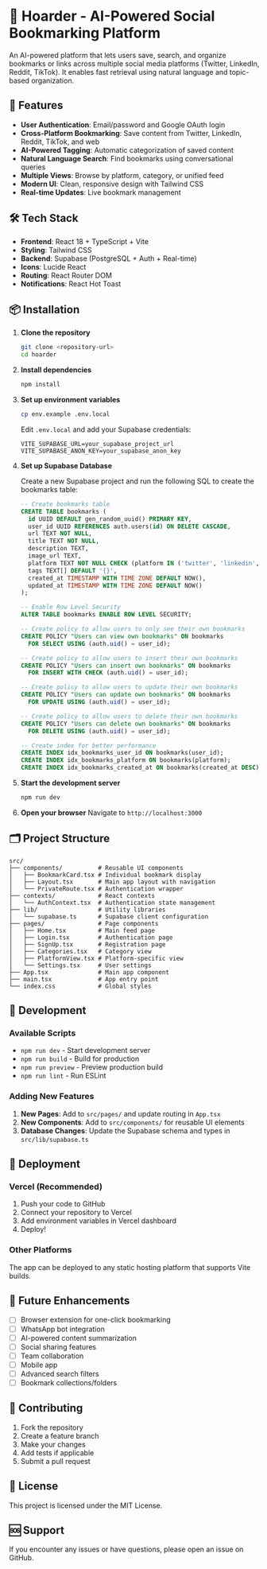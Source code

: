 # 🧠 Hoarder - AI-Powered Social Bookmarking Platform

An AI-powered platform that lets users save, search, and organize bookmarks or links across multiple social media platforms (Twitter, LinkedIn, Reddit, TikTok). It enables fast retrieval using natural language and topic-based organization.

## 🚀 Features

- **User Authentication**: Email/password and Google OAuth login
- **Cross-Platform Bookmarking**: Save content from Twitter, LinkedIn, Reddit, TikTok, and web
- **AI-Powered Tagging**: Automatic categorization of saved content
- **Natural Language Search**: Find bookmarks using conversational queries
- **Multiple Views**: Browse by platform, category, or unified feed
- **Modern UI**: Clean, responsive design with Tailwind CSS
- **Real-time Updates**: Live bookmark management

## 🛠️ Tech Stack

- **Frontend**: React 18 + TypeScript + Vite
- **Styling**: Tailwind CSS
- **Backend**: Supabase (PostgreSQL + Auth + Real-time)
- **Icons**: Lucide React
- **Routing**: React Router DOM
- **Notifications**: React Hot Toast

## 📦 Installation

1. **Clone the repository**
   ```bash
   git clone <repository-url>
   cd hoarder
   ```

2. **Install dependencies**
   ```bash
   npm install
   ```

3. **Set up environment variables**
   ```bash
   cp env.example .env.local
   ```
   
   Edit `.env.local` and add your Supabase credentials:
   ```env
   VITE_SUPABASE_URL=your_supabase_project_url
   VITE_SUPABASE_ANON_KEY=your_supabase_anon_key
   ```

4. **Set up Supabase Database**
   
   Create a new Supabase project and run the following SQL to create the bookmarks table:
   
   ```sql
   -- Create bookmarks table
   CREATE TABLE bookmarks (
     id UUID DEFAULT gen_random_uuid() PRIMARY KEY,
     user_id UUID REFERENCES auth.users(id) ON DELETE CASCADE,
     url TEXT NOT NULL,
     title TEXT NOT NULL,
     description TEXT,
     image_url TEXT,
     platform TEXT NOT NULL CHECK (platform IN ('twitter', 'linkedin', 'reddit', 'tiktok', 'web')),
     tags TEXT[] DEFAULT '{}',
     created_at TIMESTAMP WITH TIME ZONE DEFAULT NOW(),
     updated_at TIMESTAMP WITH TIME ZONE DEFAULT NOW()
   );

   -- Enable Row Level Security
   ALTER TABLE bookmarks ENABLE ROW LEVEL SECURITY;

   -- Create policy to allow users to only see their own bookmarks
   CREATE POLICY "Users can view own bookmarks" ON bookmarks
     FOR SELECT USING (auth.uid() = user_id);

   -- Create policy to allow users to insert their own bookmarks
   CREATE POLICY "Users can insert own bookmarks" ON bookmarks
     FOR INSERT WITH CHECK (auth.uid() = user_id);

   -- Create policy to allow users to update their own bookmarks
   CREATE POLICY "Users can update own bookmarks" ON bookmarks
     FOR UPDATE USING (auth.uid() = user_id);

   -- Create policy to allow users to delete their own bookmarks
   CREATE POLICY "Users can delete own bookmarks" ON bookmarks
     FOR DELETE USING (auth.uid() = user_id);

   -- Create index for better performance
   CREATE INDEX idx_bookmarks_user_id ON bookmarks(user_id);
   CREATE INDEX idx_bookmarks_platform ON bookmarks(platform);
   CREATE INDEX idx_bookmarks_created_at ON bookmarks(created_at DESC);
   ```

5. **Start the development server**
   ```bash
   npm run dev
   ```

6. **Open your browser**
   Navigate to `http://localhost:3000`

## 🗂️ Project Structure

```
src/
├── components/          # Reusable UI components
│   ├── BookmarkCard.tsx # Individual bookmark display
│   ├── Layout.tsx       # Main app layout with navigation
│   └── PrivateRoute.tsx # Authentication wrapper
├── contexts/            # React contexts
│   └── AuthContext.tsx  # Authentication state management
├── lib/                 # Utility libraries
│   └── supabase.ts      # Supabase client configuration
├── pages/               # Page components
│   ├── Home.tsx         # Main feed page
│   ├── Login.tsx        # Authentication page
│   ├── SignUp.tsx       # Registration page
│   ├── Categories.tsx   # Category view
│   ├── PlatformView.tsx # Platform-specific view
│   └── Settings.tsx     # User settings
├── App.tsx              # Main app component
├── main.tsx             # App entry point
└── index.css            # Global styles
```

## 🔧 Development

### Available Scripts

- `npm run dev` - Start development server
- `npm run build` - Build for production
- `npm run preview` - Preview production build
- `npm run lint` - Run ESLint

### Adding New Features

1. **New Pages**: Add to `src/pages/` and update routing in `App.tsx`
2. **New Components**: Add to `src/components/` for reusable UI elements
3. **Database Changes**: Update the Supabase schema and types in `src/lib/supabase.ts`

## 🚀 Deployment

### Vercel (Recommended)

1. Push your code to GitHub
2. Connect your repository to Vercel
3. Add environment variables in Vercel dashboard
4. Deploy!

### Other Platforms

The app can be deployed to any static hosting platform that supports Vite builds.

## 🔮 Future Enhancements

- [ ] Browser extension for one-click bookmarking
- [ ] WhatsApp bot integration
- [ ] AI-powered content summarization
- [ ] Social sharing features
- [ ] Team collaboration
- [ ] Mobile app
- [ ] Advanced search filters
- [ ] Bookmark collections/folders

## 🤝 Contributing

1. Fork the repository
2. Create a feature branch
3. Make your changes
4. Add tests if applicable
5. Submit a pull request

## 📄 License

This project is licensed under the MIT License.

## 🆘 Support

If you encounter any issues or have questions, please open an issue on GitHub. 